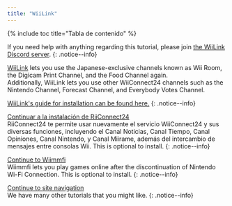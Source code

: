 ```yaml
---
title: "WiiLink"
---
```


{% include toc title="Tabla de contenido" %}

If you need help with anything regarding this tutorial, please join [the WiiLink Discord server](https://discord.gg/wiilink-750581992223146074).
{: .notice--info}

[WiiLink](https://wiilink24.com/) lets you use the Japanese-exclusive channels known as Wii Room, the Digicam Print Channel, and the Food Channel again. <br> Additionally, WiiLink lets you use other WiiConnect24 channels such as the Nintendo Channel, Forecast Channel, and Everybody Votes Channel.

[WiiLink's guide for installation can be found here.](https://www.wiilink24.com/guide/1welcome)
{: .notice--info}

[Continuar a la instalación de RiiConnect24](riiconnect24)<br> RiiConnect24 te permite usar nuevamente el servicio WiiConnect24 y sus diversas funciones, incluyendo el Canal Noticias, Canal Tiempo, Canal Opiniones, Canal Nintendo, y Canal Miirame, además del intercambio de mensajes entre consolas Wii. This is optional to install.
{: .notice--info}

[Continue to Wiimmfi](wiimmfi)<br> Wiimmfi lets you play games online after the discontinuation of Nintendo Wi-Fi Connection. This is optional to install.
{: .notice--info}

[Continue to site navigation](site-navigation)<br> We have many other tutorials that you might like.
{: .notice--info}
